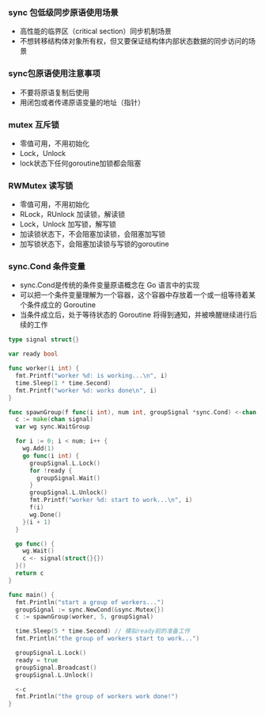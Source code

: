 ### sync 包低级同步原语使用场景
- 高性能的临界区（critical section）同步机制场景
- 不想转移结构体对象所有权，但又要保证结构体内部状态数据的同步访问的场景

### sync包原语使用注意事项
- 不要将原语复制后使用
- 用闭包或者传递原语变量的地址（指针）

### mutex 互斥锁
- 零值可用，不用初始化
- Lock，Unlock
- lock状态下任何goroutine加锁都会阻塞

### RWMutex 读写锁
- 零值可用，不用初始化
- RLock，RUnlock 加读锁，解读锁
- Lock，Unlock 加写锁，解写锁
- 加读锁状态下，不会阻塞加读锁，会阻塞加写锁
- 加写锁状态下，会阻塞加读锁与写锁的goroutine

### sync.Cond 条件变量
- sync.Cond是传统的条件变量原语概念在 Go 语言中的实现
- 可以把一个条件变量理解为一个容器，这个容器中存放着一个或一组等待着某个条件成立的 Goroutine
- 当条件成立后，处于等待状态的 Goroutine 将得到通知，并被唤醒继续进行后续的工作
```go
type signal struct{}

var ready bool

func worker(i int) {
  fmt.Printf("worker %d: is working...\n", i)
  time.Sleep(1 * time.Second)
  fmt.Printf("worker %d: works done\n", i)
}

func spawnGroup(f func(i int), num int, groupSignal *sync.Cond) <-chan signal {
  c := make(chan signal)
  var wg sync.WaitGroup

  for i := 0; i < num; i++ {
    wg.Add(1)
    go func(i int) {
      groupSignal.L.Lock()
      for !ready {
        groupSignal.Wait()
      }
      groupSignal.L.Unlock()
      fmt.Printf("worker %d: start to work...\n", i)
      f(i)
      wg.Done()
    }(i + 1)
  }

  go func() {
    wg.Wait()
    c <- signal(struct{}{})
  }()
  return c
}

func main() {
  fmt.Println("start a group of workers...")
  groupSignal := sync.NewCond(&sync.Mutex{})
  c := spawnGroup(worker, 5, groupSignal)

  time.Sleep(5 * time.Second) // 模拟ready前的准备工作
  fmt.Println("the group of workers start to work...")

  groupSignal.L.Lock()
  ready = true
  groupSignal.Broadcast()
  groupSignal.L.Unlock()

  <-c
  fmt.Println("the group of workers work done!")
}
```